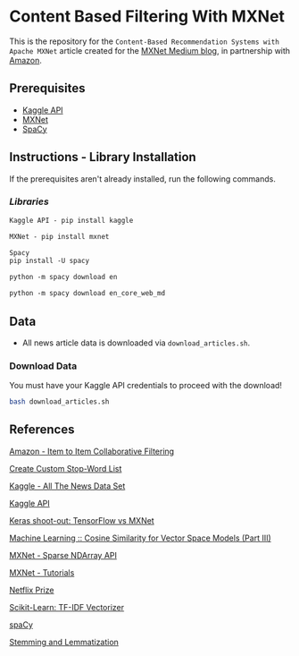 # Content Based Filtering With MXNet

This is the repository for the `Content-Based Recommendation Systems with Apache MXNet` article created for the [MXNet Medium blog](https://medium.com/apache-mxnet), in partnership with [Amazon](https://aws.amazon.com/mxnet/).

## Prerequisites

* [Kaggle API](https://github.com/Kaggle/kaggle-api)
* [MXNet](https://mxnet.apache.org/versions/master/install/index.html?platform=Linux&language=Python&processor=CPU)
* [SpaCy](https://spacy.io/usage/)

## Instructions - Library Installation

If the prerequisites aren't already installed, run the following commands.

### _Libraries_

```markdown
Kaggle API - pip install kaggle

MXNet - pip install mxnet

Spacy
pip install -U spacy

python -m spacy download en

python -m spacy download en_core_web_md
```

## Data

* All news article data is downloaded via `download_articles.sh`.

### Download Data

You must have your Kaggle API credentials to proceed with the download!

```bash
bash download_articles.sh
```

## References

[Amazon - Item to Item Collaborative Filtering](https://www.cs.umd.edu/~samir/498/Amazon-Recommendations.pdf)

[Create Custom Stop-Word List](https://stackoverflow.com/questions/36369870/sklearn-how-to-add-custom-stopword-list-from-txt-file)

[Kaggle - All The News Data Set](https://www.kaggle.com/snapcrack/all-the-news)

[Kaggle API](https://github.com/Kaggle/kaggle-api)

[Keras shoot-out: TensorFlow vs MXNet](https://medium.com/@julsimon/keras-shoot-out-tensorflow-vs-mxnet-51ae2b30a9c0)

[Machine Learning :: Cosine Similarity for Vector Space Models (Part III)](http://blog.christianperone.com/2013/09/machine-learning-cosine-similarity-for-vector-space-models-part-iii/)

[MXNet - Sparse NDArray API](https://mxnet.incubator.apache.org/api/python/ndarray/sparse.html#sparse-ndarray-api)

[MXNet - Tutorials](https://mxnet.incubator.apache.org/versions/master/tutorials/index.html)

[Netflix Prize](https://en.wikipedia.org/wiki/Netflix_Prize)

[Scikit-Learn: TF-IDF Vectorizer](https://scikit-learn.org/stable/modules/generated/sklearn.feature_extraction.text.TfidfVectorizer.html)

[spaCy](https://spacy.io/)

[Stemming and Lemmatization](https://nlp.stanford.edu/IR-book/html/htmledition/stemming-and-lemmatization-1.html)